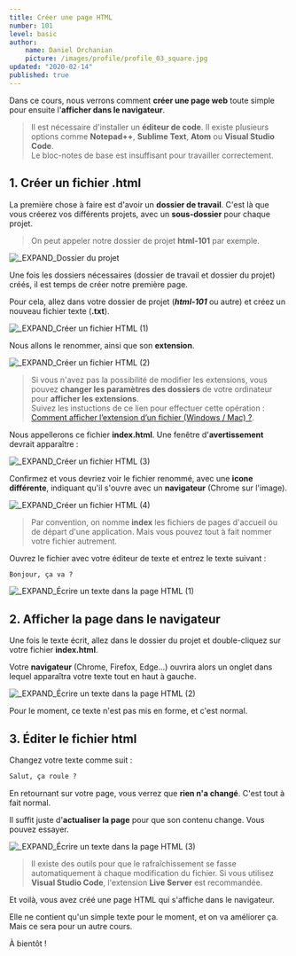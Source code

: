 ```yaml
---
title: Créer une page HTML
number: 101
level: basic
author:
    name: Daniel Orchanian
    picture: /images/profile/profile_03_square.jpg
updated: "2020-02-14"
published: true
---
```


Dans ce cours, nous verrons comment **créer une page web** toute simple pour ensuite l'**afficher dans le navigateur**.

> Il est nécessaire d'installer un **éditeur de code**. Il existe plusieurs options comme **Notepad++**, **Sublime Text**, **Atom** ou **Visual Studio Code**.  
Le bloc-notes de base est insuffisant pour travailler correctement.


## 1. Créer un fichier .html

La première chose à faire est d'avoir un **dossier de travail**. C'est là que vous créerez vos différents projets, avec un **sous-dossier** pour chaque projet.

> On peut appeler notre dossier de projet **html-101** par exemple.

![_EXPAND_Dossier du projet](/images/learn/fr/html/html-working-directory.png)

Une fois les dossiers nécessaires (dossier de travail et dossier du projet) créés, il est temps de créer notre première page.

Pour cela, allez dans votre dossier de projet (**_html-101_** ou autre) et créez un nouveau fichier texte (**.txt**).

![_EXPAND_Créer un fichier HTML (1)](/images/learn/fr/html/html-create-file-1.png)

Nous allons le renommer, ainsi que son **extension**.

![_EXPAND_Créer un fichier HTML (2)](/images/learn/fr/html/html-create-file-2.png)

> Si vous n'avez pas la possibilité de modifier les extensions, vous pouvez **changer les paramètres des dossiers** de votre ordinateur pour **afficher les extensions**.  
Suivez les instuctions de ce lien pour effectuer cette opération : [Comment afficher l’extension d’un fichier (Windows / Mac) ?](https://www.astuces-aide-informatique.info/296/extension-fichier-windows).

Nous appellerons ce fichier **index.html**. Une fenêtre d'**avertissement** devrait apparaître :

![_EXPAND_Créer un fichier HTML (3)](/images/learn/fr/html/html-create-file-3.png)

Confirmez et vous devriez voir le fichier renommé, avec une **icone différente**, indiquant qu'il s'ouvre avec un **navigateur** (Chrome sur l'image).

![_EXPAND_Créer un fichier HTML (4)](/images/learn/fr/html/html-create-file-4.png)

> Par convention, on nomme **index** les fichiers de pages d'accueil ou de départ d'une application. Mais vous pouvez tout à fait nommer votre fichier autrement.

Ouvrez le fichier avec votre éditeur de texte et entrez le texte suivant :

```html
Bonjour, ça va ?
```

![_EXPAND_Écrire un texte dans la page HTML (1)](/images/learn/fr/html/html-write-first-text-1.png)


## 2. Afficher la page dans le navigateur

Une fois le texte écrit, allez dans le dossier du projet et double-cliquez sur votre fichier **index.html**.

Votre **navigateur** (Chrome, Firefox, Edge...) ouvrira alors un onglet dans lequel apparaîtra votre texte tout en haut à gauche.

![_EXPAND_Écrire un texte dans la page HTML (2)](/images/learn/fr/html/html-write-first-text-2.png)

Pour le moment, ce texte n'est pas mis en forme, et c'est normal.


## 3. Éditer le fichier html

Changez votre texte comme suit :

```html
Salut, ça roule ?
```

En retournant sur votre page, vous verrez que **rien n'a changé**. C'est tout à fait normal.

Il suffit juste d'**actualiser la page** pour que son contenu change. Vous pouvez essayer.

![_EXPAND_Écrire un texte dans la page HTML (3)](/images/learn/fr/html/html-write-first-text-3.png)

> Il existe des outils pour que le rafraîchissement se fasse automatiquement à chaque modification du fichier. Si vous utilisez **Visual Studio Code**, l'extension **Live Server** est recommandée.

Et voilà, vous avez créé une page HTML qui s'affiche dans le navigateur.

Elle ne contient qu'un simple texte pour le moment, et on va améliorer ça. Mais ce sera pour un autre cours.

À bientôt !
